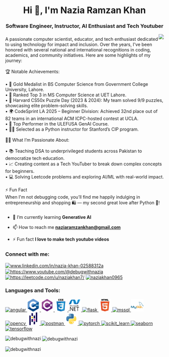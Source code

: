 <h1 align="center">Hi 👋, I'm Nazia Ramzan Khan</h1>
<h3 align="center">Software Engineer, Instructor, AI Enthusiast and Tech Youtuber</h3>

<img align="right" height="200" src="https://camo.githubusercontent.com/9dcaf5b8239cbde369748d7d731715746ea127239aa7ef4d81295163039de658/68747470733a2f2f63646e2e6472696262626c652e636f6d2f75736572732f343035353439342f73637265656e73686f74732f31353231353735362f6c6f747469652d3030305f315f312e676966"  />

###

<p align="left">A passionate computer scientist, educator, and tech enthusiast dedicated to using technology for impact and inclusion. Over the years, I've been honored with several national and international recognitions in coding, academics, and community initiatives. Here are some highlights of my journey:<br><br>🏆 Notable Achievements:<br><br>• 🥇 Gold Medalist in BS Computer Science from Government College University, Lahore.<br>• 🏅 Ranked Top 3 in MS Computer Science at UET Lahore.<br>• 🧩 Harvard CS50x Puzzle Day (2023 & 2024): My team solved 9/9 puzzles, showcasing elite problem-solving skills.<br>• 🌍 CodeSprint LA 2025 – Beginner Division: Achieved 32nd place out of 82 teams in an international ACM ICPC-hosted contest at UCLA.<br>• 🧠 Top Performer in the ULEFUSA GenAI Course.<br>• 🧑‍🏫 Selected as a Python instructor for Stanford’s CIP program.<br><br>👩‍🏫 What I’m Passionate About:<br><br>• 📚 Teaching DSA to underprivileged students across Pakistan to democratize tech education.<br>• 📈 Creating content as a Tech YouTuber to break down complex concepts for beginners.<br>• 💻 Solving Leetcode problems and exploring AI/ML with real-world impact.<br><br>⚡ Fun Fact<br>When I'm not debugging code, you’ll find me happily indulging in entrepreneurship and shopping 🛍️ — my second great love after Python 🐍!</p>

###

###



###

###

###

###


- 🌱 I’m currently learning **Generative AI**

- 📫 How to reach me **naziaramzankhan@gmail.com**

- ⚡ Fun fact **I love to make tech youtube videos**

<h3 align="left">Connect with me:</h3>
<p align="left">
<a href="https://linkedin.com/in/www.linkedin.com/in/nazia-khan-02588312a" target="blank"><img align="center" src="https://raw.githubusercontent.com/rahuldkjain/github-profile-readme-generator/master/src/images/icons/Social/linked-in-alt.svg" alt="www.linkedin.com/in/nazia-khan-02588312a" height="30" width="40" /></a>
<a href="https://www.youtube.com/c/https://www.youtube.com/@debugwithnazia" target="blank"><img align="center" src="https://raw.githubusercontent.com/rahuldkjain/github-profile-readme-generator/master/src/images/icons/Social/youtube.svg" alt="https://www.youtube.com/@debugwithnazia" height="30" width="40" /></a>
<a href="https://www.leetcode.com/https://leetcode.com/u/naziakhan7/" target="blank"><img align="center" src="https://raw.githubusercontent.com/rahuldkjain/github-profile-readme-generator/master/src/images/icons/Social/leet-code.svg" alt="https://leetcode.com/u/naziakhan7/" height="30" width="40" /></a>
<a href="https://discord.gg/naziakhan0965" target="blank"><img align="center" src="https://raw.githubusercontent.com/rahuldkjain/github-profile-readme-generator/master/src/images/icons/Social/discord.svg" alt="naziakhan0965" height="30" width="40" /></a>
</p>

<h3 align="left">Languages and Tools:</h3>
<p align="left"> <a href="https://angular.io" target="_blank" rel="noreferrer"> <img src="https://angular.io/assets/images/logos/angular/angular.svg" alt="angular" width="40" height="40"/> </a> <a href="https://www.w3schools.com/cpp/" target="_blank" rel="noreferrer"> <img src="https://raw.githubusercontent.com/devicons/devicon/master/icons/cplusplus/cplusplus-original.svg" alt="cplusplus" width="40" height="40"/> </a> <a href="https://www.w3schools.com/cs/" target="_blank" rel="noreferrer"> <img src="https://raw.githubusercontent.com/devicons/devicon/master/icons/csharp/csharp-original.svg" alt="csharp" width="40" height="40"/> </a> <a href="https://www.w3schools.com/css/" target="_blank" rel="noreferrer"> <img src="https://raw.githubusercontent.com/devicons/devicon/master/icons/css3/css3-original-wordmark.svg" alt="css3" width="40" height="40"/> </a> <a href="https://dotnet.microsoft.com/" target="_blank" rel="noreferrer"> <img src="https://raw.githubusercontent.com/devicons/devicon/master/icons/dot-net/dot-net-original-wordmark.svg" alt="dotnet" width="40" height="40"/> </a> <a href="https://flask.palletsprojects.com/" target="_blank" rel="noreferrer"> <img src="https://www.vectorlogo.zone/logos/pocoo_flask/pocoo_flask-icon.svg" alt="flask" width="40" height="40"/> </a> <a href="https://www.w3.org/html/" target="_blank" rel="noreferrer"> <img src="https://raw.githubusercontent.com/devicons/devicon/master/icons/html5/html5-original-wordmark.svg" alt="html5" width="40" height="40"/> </a> <a href="https://www.microsoft.com/en-us/sql-server" target="_blank" rel="noreferrer"> <img src="https://www.svgrepo.com/show/303229/microsoft-sql-server-logo.svg" alt="mssql" width="40" height="40"/> </a> <a href="https://www.mysql.com/" target="_blank" rel="noreferrer"> <img src="https://raw.githubusercontent.com/devicons/devicon/master/icons/mysql/mysql-original-wordmark.svg" alt="mysql" width="40" height="40"/> </a> <a href="https://opencv.org/" target="_blank" rel="noreferrer"> <img src="https://www.vectorlogo.zone/logos/opencv/opencv-icon.svg" alt="opencv" width="40" height="40"/> </a> <a href="https://pandas.pydata.org/" target="_blank" rel="noreferrer"> <img src="https://raw.githubusercontent.com/devicons/devicon/2ae2a900d2f041da66e950e4d48052658d850630/icons/pandas/pandas-original.svg" alt="pandas" width="40" height="40"/> </a> <a href="https://postman.com" target="_blank" rel="noreferrer"> <img src="https://www.vectorlogo.zone/logos/getpostman/getpostman-icon.svg" alt="postman" width="40" height="40"/> </a> <a href="https://www.python.org" target="_blank" rel="noreferrer"> <img src="https://raw.githubusercontent.com/devicons/devicon/master/icons/python/python-original.svg" alt="python" width="40" height="40"/> </a> <a href="https://pytorch.org/" target="_blank" rel="noreferrer"> <img src="https://www.vectorlogo.zone/logos/pytorch/pytorch-icon.svg" alt="pytorch" width="40" height="40"/> </a> <a href="https://scikit-learn.org/" target="_blank" rel="noreferrer"> <img src="https://upload.wikimedia.org/wikipedia/commons/0/05/Scikit_learn_logo_small.svg" alt="scikit_learn" width="40" height="40"/> </a> <a href="https://seaborn.pydata.org/" target="_blank" rel="noreferrer"> <img src="https://seaborn.pydata.org/_images/logo-mark-lightbg.svg" alt="seaborn" width="40" height="40"/> </a> <a href="https://www.tensorflow.org" target="_blank" rel="noreferrer"> <img src="https://www.vectorlogo.zone/logos/tensorflow/tensorflow-icon.svg" alt="tensorflow" width="40" height="40"/> </a> </p>

<p><img align="left" src="https://github-readme-stats.vercel.app/api/top-langs?username=debugwithnazi&show_icons=true&locale=en&layout=compact" alt="debugwithnazi" /></p>

<p>&nbsp;<img align="center" src="https://github-readme-stats.vercel.app/api?username=debugwithnazi&show_icons=true&locale=en" alt="debugwithnazi" /></p>

<p><img align="center" src="https://github-readme-streak-stats.herokuapp.com/?user=debugwithnazi&" alt="debugwithnazi" /></p>

